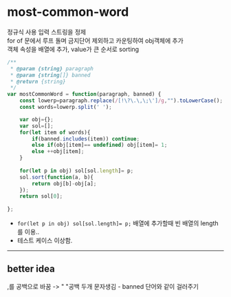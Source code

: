 # most-common-word
정규식 사용 입력 스트링을 정제  
for of 문에서 루프 돌며 금지단어 제외하고 카운팅하여 obj객체에 추가  
객체 속성을 배열에 추가, value가 큰 순서로 sorting  
```javascript
/**
 * @param {string} paragraph
 * @param {string[]} banned
 * @return {string}
 */
var mostCommonWord = function(paragraph, banned) {
    const lowerp=paragraph.replace(/[!\?\.\,\;\']/g,"").toLowerCase();
    const words=lowerp.split(' ');

    var obj={};   
    var sol=[];
    for(let item of words){
        if(banned.includes(item)) continue;
        else if(obj[item]== undefined) obj[item]= 1;
        else ++obj[item];
    }
    
    for(let p in obj) sol[sol.length]= p; 
    sol.sort(function(a, b){    
        return obj[b]-obj[a];
    });
    return sol[0];
    
};
``` 
* `for(let p in obj) sol[sol.length]= p;` 배열에 추가할때 빈 배열의 length를 이용..
* 테스트 케이스 이상함. 

---
## better idea
,를 공백으로 바꿈 -> "  "공백 두개 문자생김 - banned 단어와 같이 걸러주기
